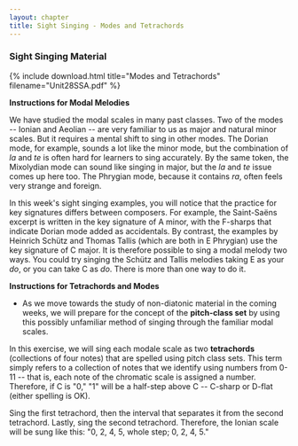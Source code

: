 ```yaml
---
layout: chapter
title: Sight Singing - Modes and Tetrachords
---
```


### Sight Singing Material

{% include download.html title="Modes and Tetrachords" filename="Unit28SSA.pdf" %}

**Instructions for Modal Melodies**

We have studied the modal scales in many past classes. Two of the modes -- Ionian and Aeolian -- are very familiar to us as major and natural minor scales. But it requires a mental shift to sing in other modes. The Dorian mode, for example, sounds a lot like the minor mode, but the combination of *la* and *te* is often hard for learners to sing accurately. By the same token, the Mixolydian mode can sound like singing in major, but the *la* and *te* issue comes up here too. The Phrygian mode, because it contains *ra*, often feels very strange and foreign.

In this week's sight singing examples, you will notice that the practice for key signatures differs between composers. For example, the Saint-Sa&euml;ns excerpt is written in the key signature of A minor, with the F-sharps that indicate Dorian mode added as accidentals. By contrast, the examples by Heinrich Sch&uuml;tz and Thomas Tallis (which are both in E Phrygian) use the key signature of C major. It is therefore possible to sing a modal melody two ways. You could try singing the Sch&uuml;tz and Tallis melodies taking E as your *do*, or you can take C as *do*. There is more than one way to do it.

**Instructions for Tetrachords and Modes**

- As we move towards the study of non-diatonic material in the coming weeks, we will prepare for the concept of the **pitch-class set** by using this possibly unfamiliar method of singing through the familiar modal scales.

In this exercise, we will sing each modale scale as two **tetrachords** (collections of four notes) that are spelled using pitch class sets. This term simply refers to a collection of notes that we identify using numbers from 0-11 -- that is, each note of the chromatic scale is assigned a number. Therefore, if C is "0," "1" will be a half-step above C -- C-sharp or D-flat (either spelling is OK). 

Sing the first tetrachord, then the interval that separates it from the second tetrachord. Lastly, sing the second tetrachord. Therefore, the Ionian scale will be sung like this: "0, 2, 4, 5, whole step; 0, 2, 4, 5."